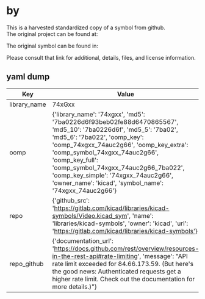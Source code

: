 #  by   
This is a harvested standardized copy of a symbol from github.  
The original project can be found at:  
  
The original symbol can be found in:

Please consult that link for additional, details, files, and license information.  
## yaml dump  
| Key | Value |  
| --- | --- |  
| library_name | 74xGxx |  
| oomp | {'library_name': '74xgxx', 'md5': '7ba0226d6f93beb02fe88d6470865567', 'md5_10': '7ba0226d6f', 'md5_5': '7ba02', 'md5_6': '7ba022', 'oomp_key': 'oomp_74xgxx_74auc2g66', 'oomp_key_extra': 'oomp_symbol_74xgxx_74auc2g66', 'oomp_key_full': 'oomp_symbol_74xgxx_74auc2g66_7ba022', 'oomp_key_simple': '74xgxx_74auc2g66', 'owner_name': 'kicad', 'symbol_name': '74xgxx_74auc2g66'} |  
| repo | {'github_src': 'https://gitlab.com/kicad/libraries/kicad-symbols/Video.kicad_sym', 'name': 'libraries/kicad-symbols', 'owner': 'kicad', 'url': 'https://gitlab.com/kicad/libraries/kicad-symbols'} |  
| repo_github | {'documentation_url': 'https://docs.github.com/rest/overview/resources-in-the-rest-api#rate-limiting', 'message': "API rate limit exceeded for 84.66.173.59. (But here's the good news: Authenticated requests get a higher rate limit. Check out the documentation for more details.)"} |  

